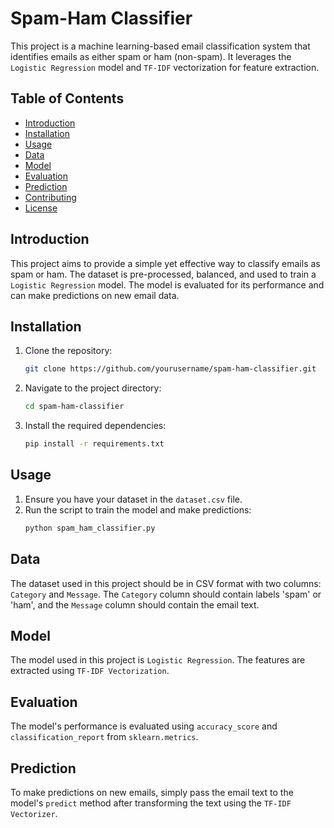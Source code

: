 # Spam-Ham Classifier

This project is a machine learning-based email classification system that identifies emails as either spam or ham (non-spam). It leverages the `Logistic Regression` model and `TF-IDF` vectorization for feature extraction.

## Table of Contents
- [Introduction](#introduction)
- [Installation](#installation)
- [Usage](#usage)
- [Data](#data)
- [Model](#model)
- [Evaluation](#evaluation)
- [Prediction](#prediction)
- [Contributing](#contributing)
- [License](#license)

## Introduction
This project aims to provide a simple yet effective way to classify emails as spam or ham. The dataset is pre-processed, balanced, and used to train a `Logistic Regression` model. The model is evaluated for its performance and can make predictions on new email data.

## Installation
1. Clone the repository:
    ```bash
    git clone https://github.com/yourusername/spam-ham-classifier.git
    ```
2. Navigate to the project directory:
    ```bash
    cd spam-ham-classifier
    ```
3. Install the required dependencies:
    ```bash
    pip install -r requirements.txt
    ```

## Usage
1. Ensure you have your dataset in the `dataset.csv` file.
2. Run the script to train the model and make predictions:
    ```bash
    python spam_ham_classifier.py
    ```

## Data
The dataset used in this project should be in CSV format with two columns: `Category` and `Message`. The `Category` column should contain labels 'spam' or 'ham', and the `Message` column should contain the email text.

## Model
The model used in this project is `Logistic Regression`. The features are extracted using `TF-IDF Vectorization`.

## Evaluation
The model's performance is evaluated using `accuracy_score` and `classification_report` from `sklearn.metrics`.

## Prediction
To make predictions on new emails, simply pass the email text to the model's `predict` method after transforming the text using the `TF-IDF Vectorizer`.
